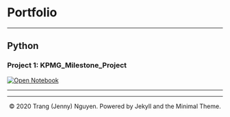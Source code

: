 # Portfolio
---
## Python

### Project 1: KPMG_Milestone_Project

[![Open Notebook](https://img.shields.io/badge/Jupyter-Open_Notebook-blue?logo=Jupyter)](projects/KPMG_project1.ipynb)

---

---
<center>© 2020 Trang (Jenny) Nguyen. Powered by Jekyll and the Minimal Theme.</center>
